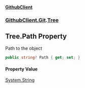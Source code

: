 #### [GithubClient](index.md 'index')
### [GithubClient.Git](GithubClient.Git.md 'GithubClient.Git').[Tree](GithubClient.Git.Tree.md 'GithubClient.Git.Tree')

## Tree.Path Property

Path to the object

```csharp
public string? Path { get; set; }
```

#### Property Value
[System.String](https://docs.microsoft.com/en-us/dotnet/api/System.String 'System.String')